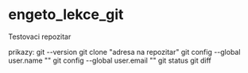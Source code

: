 # engeto_lekce_git
Testovaci repozitar

prikazy:
git --version
git clone "adresa na repozitar"
git config --global user.name ""
git config --global user.email ""
git status
git diff
